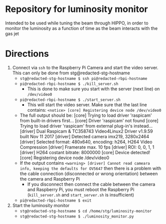 # Repository for luminosity monitor

Intended to be used while tuning the beam through HIPPO, in order to monitor the luminosity as a function of time as the beam interacts with the gas jet

# Directions
1. Connect via `ssh` to the Raspberry Pi Camera and start the video server. This can only be done from stg@redacted-stg-hostname
    - `stg@redacted-stg-hostname $ ssh pi@redacted-rbpi-hostname`
    - `pi@redacted-rbpi-hostname $ ./kill_server.sh`
        - This is done to make sure you start with the server (next line) on `/dev/video0`
    - `pi@redacted-rbpi-hostname $ ./start_server.sh`
        - This will start the video server. Make sure that the last line contains: `<notice> [core] Registering device node /dev/video0`
	- The full output should be:
	  <notice> [core] Trying to load driver 'raspicam' from built-in drivers first...
	  <warning> [core] Driver 'raspicam' not found
	  <notice> [core] Trying to load driver 'raspicam' from external plug-in's instead...
	  <notice> [driver] Dual Raspicam & TC358743 Video4Linux2 Driver v1.9.59 built Nov 11 2017
	  <notice> [driver] Detected camera imx219, 3280x2464
	  <notice> [driver] Selected format: 480x640, encoding: h264, H264 Video Compression
	  <notice> [driver] Framerate max. 10 fps
	  <notice> [driver] ROI: 0, 0, 1, 1
	  <notice> [driver] H264 costant bitrate: 8000000
	  <notice> [core] Device detected!
	  <notice> [core] Registering device node /dev/video0
	- If the output contains `<warning> [driver] Cannot read cameara info, keeping the defaults for OV5647` then there is a problem with the cable connection (disconnected or wrong orientation) between the camera and Raspberry Pi
	    - If you disconnect then connect the cable between the camera and Raspberry Pi, you must reboot the Raspberry Pi (`kill_server.sh` and `start_server.sh` is insufficient)
    - `pi@redacted-rbpi-hostname $ exit`
3. Start the luminosity monitor
    - `stg@redacted-stg-hostname $ cd /home/stg/luminosity-monitor`
    - `stg@redacted-stg-hostname $ ./luminosity_monitor.py`
